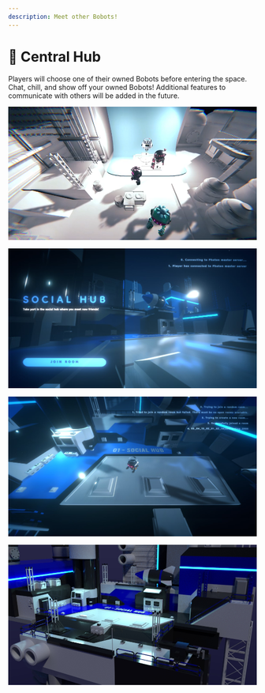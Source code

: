 ```yaml
---
description: Meet other Bobots!
---
```


# 🏡 Central Hub

Players will choose one of their owned Bobots before entering the space. Chat, chill, and show off your owned Bobots! Additional features to communicate with others will be added in the future.&#x20;

![Bobots Central Hub Prototype](<../.gitbook/assets/image (1) (1) (1).png>)

![](../.gitbook/assets/social-hub-wip-1.jpg)

![Bobot roaming in social hub](../.gitbook/assets/social-hub-wip-2.jpg)

![Test Renders](../.gitbook/assets/map-render-1.jpg)
